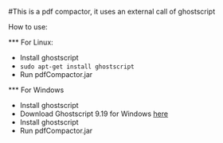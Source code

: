 #This is a pdf compactor, it uses an external call of ghostscript

How to use:

*** For Linux:
  - Install ghostscript
  - ```sudo apt-get install ghostscript```
  - Run pdfCompactor.jar
   
  
*** For Windows 
  - Install ghostscript
  - Download Ghostscript 9.19 for Windows <a target="_blank" href="http://www.ghostscript.com/download/gsdnld.html"/> here</a>
  - Install ghostscript
  - Run pdfCompactor.jar
